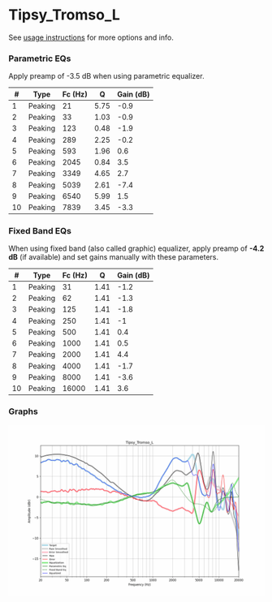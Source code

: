 # Tipsy_Tromso_L
See [usage instructions](https://github.com/jaakkopasanen/AutoEq#usage) for more options and info.

### Parametric EQs
Apply preamp of -3.5 dB when using parametric equalizer.

|   # | Type    |   Fc (Hz) |    Q |   Gain (dB) |
|-----|---------|-----------|------|-------------|
|   1 | Peaking |        21 | 5.75 |        -0.9 |
|   2 | Peaking |        33 | 1.03 |        -0.9 |
|   3 | Peaking |       123 | 0.48 |        -1.9 |
|   4 | Peaking |       289 | 2.25 |        -0.2 |
|   5 | Peaking |       593 | 1.96 |         0.6 |
|   6 | Peaking |      2045 | 0.84 |         3.5 |
|   7 | Peaking |      3349 | 4.65 |         2.7 |
|   8 | Peaking |      5039 | 2.61 |        -7.4 |
|   9 | Peaking |      6540 | 5.99 |         1.5 |
|  10 | Peaking |      7839 | 3.45 |        -3.3 |

### Fixed Band EQs
When using fixed band (also called graphic) equalizer, apply preamp of **-4.2 dB** (if available) and set gains manually with these parameters.

|   # | Type    |   Fc (Hz) |    Q |   Gain (dB) |
|-----|---------|-----------|------|-------------|
|   1 | Peaking |        31 | 1.41 |        -1.2 |
|   2 | Peaking |        62 | 1.41 |        -1.3 |
|   3 | Peaking |       125 | 1.41 |        -1.8 |
|   4 | Peaking |       250 | 1.41 |        -1   |
|   5 | Peaking |       500 | 1.41 |         0.4 |
|   6 | Peaking |      1000 | 1.41 |         0.5 |
|   7 | Peaking |      2000 | 1.41 |         4.4 |
|   8 | Peaking |      4000 | 1.41 |        -1.7 |
|   9 | Peaking |      8000 | 1.41 |        -3.6 |
|  10 | Peaking |     16000 | 1.41 |         3.6 |

### Graphs
![](./Tipsy_Tromso_L.png)
